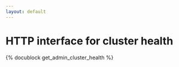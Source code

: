```yaml
---
layout: default
---
```

# HTTP interface for cluster health

{% docublock get_admin_cluster_health %}
